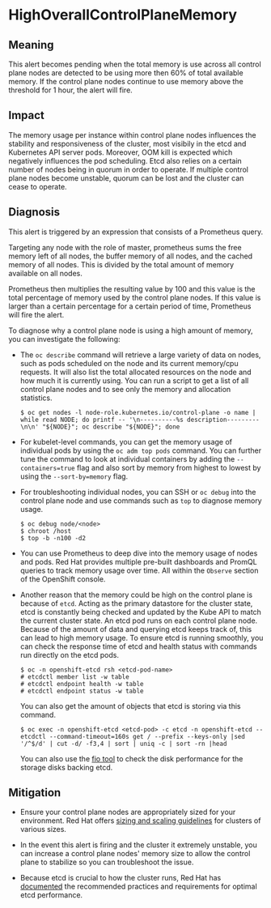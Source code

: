 # HighOverallControlPlaneMemory

## Meaning

This alert becomes pending when the total memory
is use across all control plane nodes are detected
to be using more then 60% of total available memory.
If the control plane nodes continue to use memory above the
threshold for 1 hour, the alert will fire.

## Impact
The memory usage per instance within control
plane nodes influences the stability
and responsiveness of the cluster, most visibily in the etcd and
Kubernetes API server pods. Moreover, OOM kill is expected
which negatively influences the pod scheduling. Etcd also relies
on a certain number of nodes being in quorum in order to operate.
If multiple control plane nodes become unstable,
quorum can be lost and the cluster can cease to operate.

## Diagnosis

This alert is triggered by an expression
that consists of a Prometheus query.

Targeting any node with the role of master,
prometheus sums the free memory left
of all nodes, the buffer memory of all nodes,
and the cached memory of all nodes. This is
divided by the total amount of memory available on all nodes.

Prometheus then multiplies the resulting value by 100
and this value is the total percentage
of memory used by the control plane nodes. If this value
is larger than a certain percentage for a certain period
of time, Prometheus will fire the alert.

To diagnose why a control plane node is using a high
amount of memory, you can investigate the following:

- The `oc describe` command will retrieve a large
variety of data on nodes, such as pods
scheduled on the node and its current
memory/cpu requests. It will also list the total
allocated resources on the node and
how much it is currently using. You can run
a script to get a list of all control plane
nodes and to see only the memory and allocation
statistics.

  ```console
  $ oc get nodes -l node-role.kubernetes.io/control-plane -o name | while read NODE; do printf -- '\n----------%s description---------\n\n' "${NODE}"; oc describe "${NODE}"; done
  ```
- For kubelet-level commands, you can get
the memory usage of individual pods by
using the `oc adm top pods` command.
You can further tune the command to look at
individual containers by adding the
`--containers=true` flag and also
sort by memory from highest to
lowest by using the `--sort-by=memory` flag.

- For troubleshooting individual nodes,
you can SSH or `oc debug` into the control
plane node and use commands such as `top`
to diagnose memory usage.

  ```console
  $ oc debug node/<node>
  $ chroot /host
  $ top -b -n100 -d2
  ```
- You can use Prometheus to deep
dive into the memory usage of nodes and
pods. Red Hat provides multiple pre-built
dashboards and PromQL queries to track
memory usage over time. All within the
`Observe` section of the OpenShift
console.

- Another reason that the memory could
be high on the control plane is because of
`etcd`. Acting as the primary datastore for the cluster state, etcd is
constantly being checked and updated by the Kube API to
match the current cluster state. An etcd pod runs on each control
plane node. Because of the amount of data
and querying etcd keeps track of,
this can lead to high memory usage.
To ensure etcd is running smoothly,
you can check the response time of etcd and
health status with commands run directly on the etcd pods.
  ```console
  $ oc -n openshift-etcd rsh <etcd-pod-name>
  # etcdctl member list -w table
  # etcdctl endpoint health -w table
  # etcdctl endpoint status -w table
  ```
  You can also get the amount of objects that etcd is storing via this command.
  ```console
  $ oc exec -n openshift-etcd <etcd-pod> -c etcd -n openshift-etcd -- etcdctl --command-timeout=160s get / --prefix --keys-only |sed '/^$/d' | cut -d/ -f3,4 | sort | uniq -c | sort -rn |head
  ```
  You can also use the [fio tool](https://docs.redhat.com/en/documentation/openshift_container_platform/latest/html/scalability_and_performance/recommended-performance-and-scalability-practices-2#etcd-verify-hardware_recommended-etcd-practices)
  to check the disk performance for the storage disks backing etcd.

## Mitigation
- Ensure your control plane nodes
are appropriately sized for your environment. Red Hat
offers [sizing and scaling guidelines](https://docs.redhat.com/en/documentation/openshift_container_platform/latest/html/scalability_and_performance/recommended-performance-and-scalability-practices-2)
for clusters of various sizes.

- In the event this alert is firing
and the cluster it extremely unstable, you can
increase a control plane nodes' memory size
to allow the control plane to stabilize so you
can troubleshoot the issue.

- Because etcd is crucial to how the cluster runs, Red Hat
has [documented](https://docs.redhat.com/en/documentation/openshift_container_platform/4.18/html/scalability_and_performance/recommended-performance-and-scalability-practices-2#recommended-etcd-practices_recommended-etcd-practices)
the recommended practices and requirements for optimal etcd performance.
